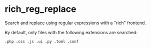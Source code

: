 # rich_reg_replace

Search and replace using regular expressions with a "rich" frontend.

By default, only files with the following extensions are searched:

	.php .css .js .ui .py .toml .conf

